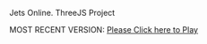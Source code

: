 Jets Online. ThreeJS Project

MOST RECENT VERSION: [Please Click here to Play](https://rawcdn.githack.com/alperenbutun/jets-online/1e727f5/index.html)
